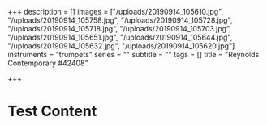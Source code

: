 +++
description = []
images = ["/uploads/20190914_105610.jpg", "/uploads/20190914_105758.jpg", "/uploads/20190914_105728.jpg", "/uploads/20190914_105718.jpg", "/uploads/20190914_105703.jpg", "/uploads/20190914_105651.jpg", "/uploads/20190914_105644.jpg", "/uploads/20190914_105632.jpg", "/uploads/20190914_105620.jpg"]
instruments = "trumpets"
series = ""
subtitle = ""
tags = []
title = "Reynolds Contemporary #42408"

+++
# Test Content